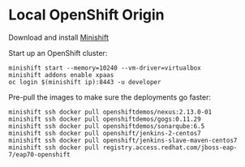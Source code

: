 # Local OpenShift Origin

Download and install [Minishift](https://docs.openshift.org/latest/minishift/getting-started/installing.html)

Start up an OpenShift cluster:

```
minishift start --memory=10240 --vm-driver=virtualbox
minishift addons enable xpaas
oc login $(minishift ip):8443 -u developer
```

Pre-pull the images to make sure the deployments go faster:

```
minishift ssh docker pull openshiftdemos/nexus:2.13.0-01
minishift ssh docker pull openshiftdemos/gogs:0.11.29
minishift ssh docker pull openshiftdemos/sonarqube:6.5
minishift ssh docker pull openshift/jenkins-2-centos7
minishift ssh docker pull openshift/jenkins-slave-maven-centos7
minishift ssh docker pull registry.access.redhat.com/jboss-eap-7/eap70-openshift
```